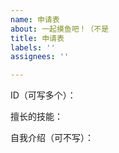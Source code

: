```yaml
---
name: 申请表
about: 一起摸鱼吧！（不是
title: 申请表
labels: ''
assignees: ''

---
```


ID（可写多个）：

擅长的技能：

自我介绍（可不写）：

